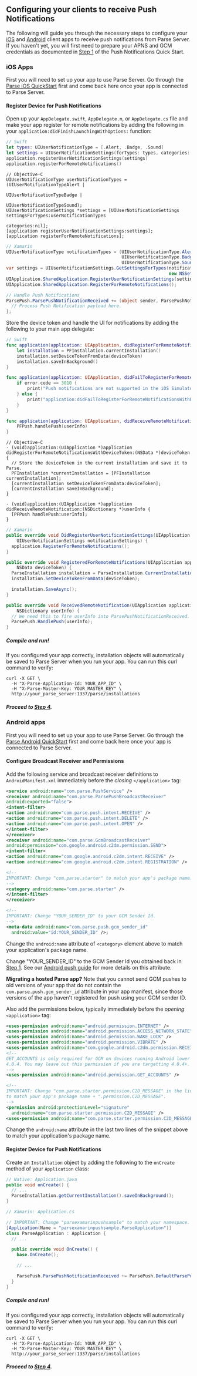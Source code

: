 ## Configuring your clients to receive Push Notifications

The following will guide you through the necessary steps to configure your [iOS](##ios-apps) and [Android](#android-apps) client apps to receive push notifications from Parse Server. If you haven't yet, you will first need to prepare your APNS and GCM credentials as documented in [Step 1](#prepare-apns-and-gcm-credentials) of the Push Notifications Quick Start.

### iOS Apps

First you will need to set up your app to use Parse Server. Go through the [Parse iOS QuickStart](https://parse.com/apps/quickstart##parse_data/mobile/ios) first and come back here once your app is connected to Parse Server.

#### Register Device for Push Notifications

Open up your `AppDelegate.swift`, `AppDelegate.m`, or `AppDelegate.cs` file and make your app register for remote notifications by adding the following in your `application:didFinishLaunchingWithOptions:` function:

```swift
// Swift
let types: UIUserNotificationType = [.Alert, .Badge, .Sound]
let settings = UIUserNotificationSettings(forTypes: types, categories: nil)
application.registerUserNotificationSettings(settings)
application.registerForRemoteNotifications()
```

```objc
// Objective-C
UIUserNotificationType userNotificationTypes = (UIUserNotificationTypeAlert |
                                                UIUserNotificationTypeBadge |
                                                UIUserNotificationTypeSound);
UIUserNotificationSettings *settings = [UIUserNotificationSettings settingsForTypes:userNotificationTypes
                                                                         categories:nil];
[application registerUserNotificationSettings:settings];
[application registerForRemoteNotifications];
```

```csharp
// Xamarin
UIUserNotificationType notificationTypes = (UIUserNotificationType.Alert |
                                            UIUserNotificationType.Badge |
                                            UIUserNotificationType.Sound);
var settings = UIUserNotificationSettings.GetSettingsForTypes(notificationTypes,
                                                              new NSSet(new string[] { }));
UIApplication.SharedApplication.RegisterUserNotificationSettings(settings);
UIApplication.SharedApplication.RegisterForRemoteNotifications();

// Handle Push Notifications
ParsePush.ParsePushNotificationReceived += (object sender, ParsePushNotificationEventArgs args) => {
  // Process Push Notification payload here.
};
```

Store the device token and handle the UI for notifications by adding the following to your main app delegate:

```swift
// Swift
func application(application: UIApplication, didRegisterForRemoteNotificationsWithDeviceToken deviceToken: NSData) {
    let installation = PFInstallation.currentInstallation()
    installation.setDeviceTokenFromData(deviceToken)
    installation.saveInBackground()
}

func application(application: UIApplication, didFailToRegisterForRemoteNotificationsWithError error: NSError) {
    if error.code == 3010 {
        print("Push notifications are not supported in the iOS Simulator.")
    } else {
        print("application:didFailToRegisterForRemoteNotificationsWithError: %@", error)
    }
}

func application(application: UIApplication, didReceiveRemoteNotification userInfo: [NSObject : AnyObject]) {
    PFPush.handlePush(userInfo)
}
```

```objc
// Objective-C
- (void)application:(UIApplication *)application didRegisterForRemoteNotificationsWithDeviceToken:(NSData *)deviceToken {
  // Store the deviceToken in the current installation and save it to Parse.
  PFInstallation *currentInstallation = [PFInstallation currentInstallation];
  [currentInstallation setDeviceTokenFromData:deviceToken];
  [currentInstallation saveInBackground];
}

- (void)application:(UIApplication *)application didReceiveRemoteNotification:(NSDictionary *)userInfo {
  [PFPush handlePush:userInfo];
}
```

```csharp
// Xamarin
public override void DidRegisterUserNotificationSettings(UIApplication application,
    UIUserNotificationSettings notificationSettings) {
  application.RegisterForRemoteNotifications();
}

public override void RegisteredForRemoteNotifications(UIApplication application,
    NSData deviceToken) {
  ParseInstallation installation = ParseInstallation.CurrentInstallation;
  installation.SetDeviceTokenFromData(deviceToken);

  installation.SaveAsync();
}

public override void ReceivedRemoteNotification(UIApplication application,
    NSDictionary userInfo) {
  // We need this to fire userInfo into ParsePushNotificationReceived.
  ParsePush.HandlePush(userInfo);
}
```

##### Compile and run!

If you configured your app correctly, installation objects will automatically be saved to Parse Server when you run your app. You can run this curl command to verify:

```curl
curl -X GET \
  -H "X-Parse-Application-Id: YOUR_APP_ID" \
  -H "X-Parse-Master-Key: YOUR_MASTER_KEY" \
  http://your_parse_server:1337/parse/installations
```

##### Proceed to [Step 4](https://github.com/ParsePlatform/parse-server/wiki/Push#4-send-push-notifications).

### Android apps

First you will need to set up your app to use Parse Server. Go through the [Parse Android QuickStart](https://parse.com/apps/quickstart##parse_data/mobile/android) first and come back here once your app is connected to Parse Server.

#### Configure Broadcast Receiver and Permissions

Add the following service and broadcast receiver definitions to `AndroidManifest.xml` immediately before the *closing* `</application>` tag:

```xml
<service android:name="com.parse.PushService" />
<receiver android:name="com.parse.ParsePushBroadcastReceiver"
android:exported="false">
<intent-filter>
<action android:name="com.parse.push.intent.RECEIVE" />
<action android:name="com.parse.push.intent.DELETE" />
<action android:name="com.parse.push.intent.OPEN" />
</intent-filter>
</receiver>
<receiver android:name="com.parse.GcmBroadcastReceiver"
android:permission="com.google.android.c2dm.permission.SEND">
<intent-filter>
<action android:name="com.google.android.c2dm.intent.RECEIVE" />
<action android:name="com.google.android.c2dm.intent.REGISTRATION" />

<!--
IMPORTANT: Change "com.parse.starter" to match your app's package name.
-->
<category android:name="com.parse.starter" />
</intent-filter>
</receiver>

<!--
IMPORTANT: Change "YOUR_SENDER_ID" to your GCM Sender Id.
-->
<meta-data android:name="com.parse.push.gcm_sender_id"
  android:value="id:YOUR_SENDER_ID" />;
```

Change the `android:name` attribute of `<category>` element above to match your application's package name.

Change "YOUR_SENDER_ID" to the GCM Sender Id you obtained back in [Step 1](https://github.com/ParsePlatform/parse-server/wiki/Push##1-prepare-apns-and-gcm-credentials). See our [Android push guide](https://parse.com/docs/android/guide#push-notifications-setting-up-push) for more details on this attribute.

**Migrating a hosted Parse app?** Note that you cannot send GCM pushes to old versions of your app that do not contain the `com.parse.push.gcm_sender_id` attribute in your app manifest, since those versions of the app haven't registered for push using your GCM sender ID.

Also add the permissions below, typically immediately before the *opening* `<application>` tag:

```xml
<uses-permission android:name="android.permission.INTERNET" />
<uses-permission android:name="android.permission.ACCESS_NETWORK_STATE" />
<uses-permission android:name="android.permission.WAKE_LOCK" />
<uses-permission android:name="android.permission.VIBRATE" />
<uses-permission android:name="com.google.android.c2dm.permission.RECEIVE" />
<!--
GET_ACCOUNTS is only required for GCM on devices running Android lower than
4.0.4. You may leave out this permission if you are targetting 4.0.4+.
-->
<uses-permission android:name="android.permission.GET_ACCOUNTS" />

<!--
IMPORTANT: Change "com.parse.starter.permission.C2D_MESSAGE" in the lines below
to match your app's package name + ".permission.C2D_MESSAGE".
-->
<permission android:protectionLevel="signature"
  android:name="com.parse.starter.permission.C2D_MESSAGE" />
<uses-permission android:name="com.parse.starter.permission.C2D_MESSAGE" />
```

Change the `android:name` attribute in the last two lines of the snippet above to match your application's package name.

#### Register Device for Push Notifications

Create an `Installation` object by adding the following to the `onCreate` method of your `Application` class:

```java
// Native: Application.java
public void onCreate() {
  // ...
  ParseInstallation.getCurrentInstallation().saveInBackground();
}
```

```csharp
// Xamarin: Application.cs

// IMPORTANT: Change "parsexamarinpushsample" to match your namespace.
[Application(Name = "parsexamarinpushsample.ParseApplication")]
class ParseApplication : Application {
  // ...

  public override void OnCreate() {
    base.OnCreate();

    // ...

    ParsePush.ParsePushNotificationReceived += ParsePush.DefaultParsePushNotificationReceivedHandler;
  }
}
```

##### Compile and run!

If you configured your app correctly, installation objects will automatically be saved to Parse Server when you run your app. You can run this curl command to verify:

```curl
curl -X GET \
  -H "X-Parse-Application-Id: YOUR_APP_ID" \
  -H "X-Parse-Master-Key: YOUR_MASTER_KEY" \
  http://your_parse_server:1337/parse/installations
```

##### Proceed to [Step 4](https://github.com/ParsePlatform/parse-server/wiki/Push#4-send-push-notifications).
